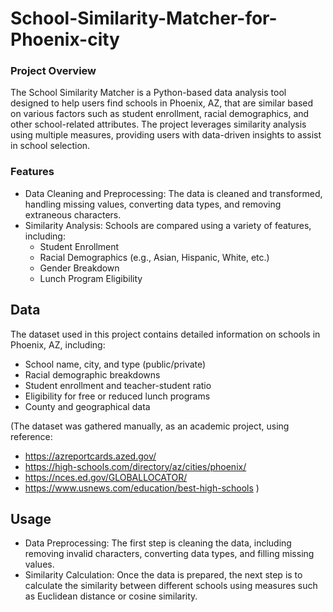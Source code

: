 # School-Similarity-Matcher-for-Phoenix-city

### Project Overview
The School Similarity Matcher is a Python-based data analysis tool designed to help users find schools in Phoenix, AZ, that are similar based on various factors such as student enrollment, racial demographics, and other school-related attributes. The project leverages similarity analysis using multiple measures, providing users with data-driven insights to assist in school selection.

### Features
- Data Cleaning and Preprocessing: The data is cleaned and transformed, handling missing values, converting data types, and removing extraneous characters.
- Similarity Analysis: Schools are compared using a variety of features, including:
    - Student Enrollment
    - Racial Demographics (e.g., Asian, Hispanic, White, etc.)
    - Gender Breakdown
    - Lunch Program Eligibility

## Data
The dataset used in this project contains detailed information on schools in Phoenix, AZ, including:
- School name, city, and type (public/private)
- Racial demographic breakdowns
- Student enrollment and teacher-student ratio
- Eligibility for free or reduced lunch programs
- County and geographical data
  
(The dataset was gathered manually, as an academic project, using reference:
- https://azreportcards.azed.gov/
- https://high-schools.com/directory/az/cities/phoenix/
- https://nces.ed.gov/GLOBALLOCATOR/
- https://www.usnews.com/education/best-high-schools
)

## Usage
- Data Preprocessing: The first step is cleaning the data, including removing invalid characters, converting data types, and filling missing values.
- Similarity Calculation: Once the data is prepared, the next step is to calculate the similarity between different schools using measures such as Euclidean distance or cosine similarity.


